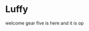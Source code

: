 # Luffy
welcome
gear five is here and it is op 
 
 
     
  
          
                            
                            
                                         
                                                            
                                    
                                    
                       
           
     
 
